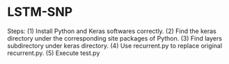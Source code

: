 # LSTM-SNP

Steps:
(1) Install Python and Keras softwares correctly.
(2) Find the keras directory under the  corresponding site packages of Python.
(3) Find layers subdirectory under keras directory.
(4) Use recurrent.py to replace original recurrent.py.
(5) Execute test.py

